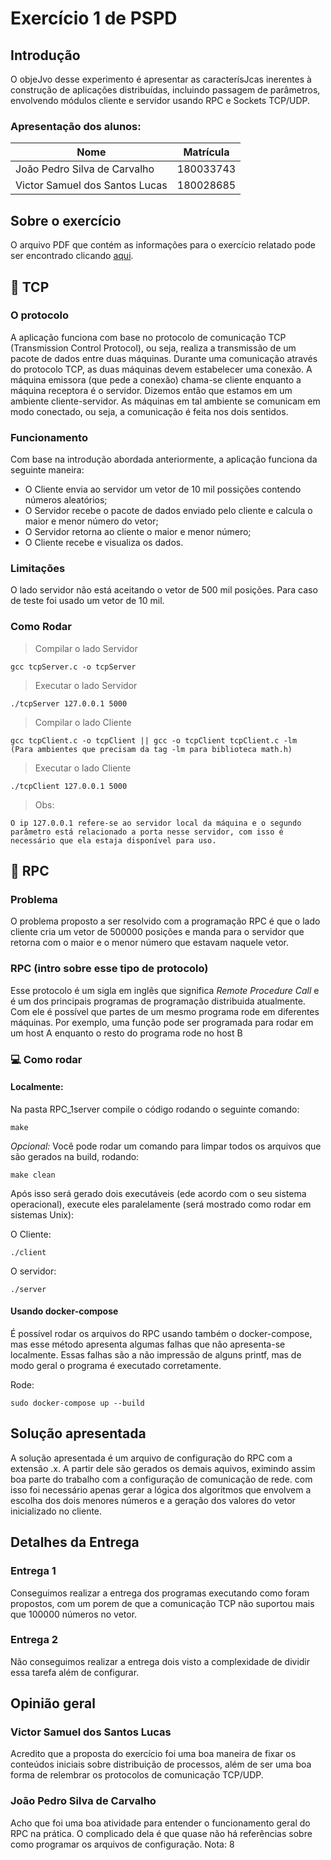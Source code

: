 # Exercício 1 de PSPD

## Introdução

O objeJvo desse experimento é apresentar as caracterísJcas inerentes à construção de aplicações distribuídas, incluindo passagem de parâmetros, envolvendo módulos cliente e servidor usando RPC e Sockets TCP/UDP.

### Apresentação dos alunos:

| Nome | Matrícula |
| ---- | --------- |
| João Pedro Silva de Carvalho | 180033743 |
| Victor Samuel dos Santos Lucas | 180028685 |

## Sobre o exercício
O arquivo PDF que contém as informações para o exercício relatado pode ser encontrado clicando [aqui](PSPD2022_1_Lab1.pdf).

## 🚀 TCP 

### O protocolo
A aplicação funciona com base no protocolo de comunicação TCP (Transmission Control Protocol), ou seja, realiza a transmissão de um pacote de dados entre duas máquinas. Durante uma comunicação através do protocolo TCP, as duas máquinas devem estabelecer uma conexão. A máquina emissora (que pede a conexão) chama-se cliente enquanto a máquina receptora é o servidor. Dizemos então que estamos em um ambiente cliente-servidor. As máquinas em tal ambiente se comunicam em modo conectado, ou seja, a comunicação é feita nos dois sentidos.

### Funcionamento
Com base na introdução abordada anteriormente, a aplicação funciona da seguinte maneira: 
- O Cliente envia ao servidor um vetor de 10 mil possições contendo números aleatórios;
- O Servidor recebe o pacote de dados enviado pelo cliente e calcula o maior e menor número do vetor;
- O Servidor retorna ao cliente o maior e menor número;
- O Cliente recebe e visualiza os dados.

### Limitações
O lado servidor não está aceitando o vetor de 500 mil posições. Para caso de teste foi usado um vetor de 10 mil. 

### Como Rodar
> Compilar o lado Servidor 

    gcc tcpServer.c -o tcpServer
> Executar o lado Servidor 

    ./tcpServer 127.0.0.1 5000
> Compilar o lado Cliente 

    gcc tcpClient.c -o tcpClient || gcc -o tcpClient tcpClient.c -lm  (Para ambientes que precisam da tag -lm para biblioteca math.h)
> Executar o lado Cliente 

    ./tcpClient 127.0.0.1 5000
> Obs: 
    
    O ip 127.0.0.1 refere-se ao servidor local da máquina e o segundo parâmetro está relacionado a porta nesse servidor, com isso é necessário que ela estaja disponível para uso. 

## 🚀 RPC 

### Problema

O problema proposto a ser resolvido com a programação RPC é que o lado cliente cria um vetor de 500000 posições e manda para o servidor que retorna com o maior e o menor número que estavam naquele vetor. 

### RPC (intro sobre esse tipo de protocolo)

Esse protocolo é um sigla em inglês que significa *Remote Procedure Call* e é um dos principais programas de programação distribuida atualmente. Com ele é possível que partes de um mesmo programa rode em diferentes máquinas. Por exemplo, uma função pode ser programada para rodar em um host A enquanto o resto do programa rode no host B

### 💻 Como rodar 

#### Localmente:

Na pasta RPC_1server compile o código rodando o seguinte comando:

```shell
make
```

*Opcional:* Você pode rodar um comando para limpar todos os arquivos que são gerados na build, rodando:

```shell
make clean
```

Após isso será gerado dois executáveis (ede acordo com o seu sistema operacional), execute eles paralelamente (será mostrado como rodar em sistemas Unix):

O Cliente:
```shell
./client
```

O servidor:
```shell
./server
```

#### Usando docker-compose

É possível rodar os arquivos do RPC usando também o docker-compose, mas esse método apresenta algumas falhas que não apresenta-se localmente. Essas falhas são a não impressão de alguns printf, mas de modo geral o programa é executado corretamente.

Rode: 
```shell
sudo docker-compose up --build
```

## Solução apresentada

A solução apresentada é um arquivo de configuração do RPC com a extensão .x. A partir dele são gerados os demais aquivos, eximindo assim boa parte do trabalho com a configuração de comunicação de rede. com isso foi necessário apenas gerar a lógica dos algoritmos que envolvem a escolha dos dois menores números e a geração dos valores do vetor inicializado no cliente.

## Detalhes da Entrega

### Entrega 1

Conseguimos realizar a entrega dos programas executando como foram propostos, com um porem de que a comunicação TCP não suportou mais que 100000 números no vetor. 

### Entrega 2

Não conseguimos realizar a entrega dois visto a complexidade de dividir essa tarefa além de configurar.

## Opinião geral

### Victor Samuel dos Santos Lucas

Acredito que a proposta do exercício foi uma boa maneira de fixar os conteúdos iniciais sobre distribuição de processos, além de ser uma boa forma de relembrar os protocolos de comunicação TCP/UDP.

### João Pedro Silva de Carvalho

Acho que foi uma boa atividade para entender o funcionamento geral do RPC na prática. O complicado dela é que quase não há referências sobre como programar os arquivos de configuração. Nota: 8
